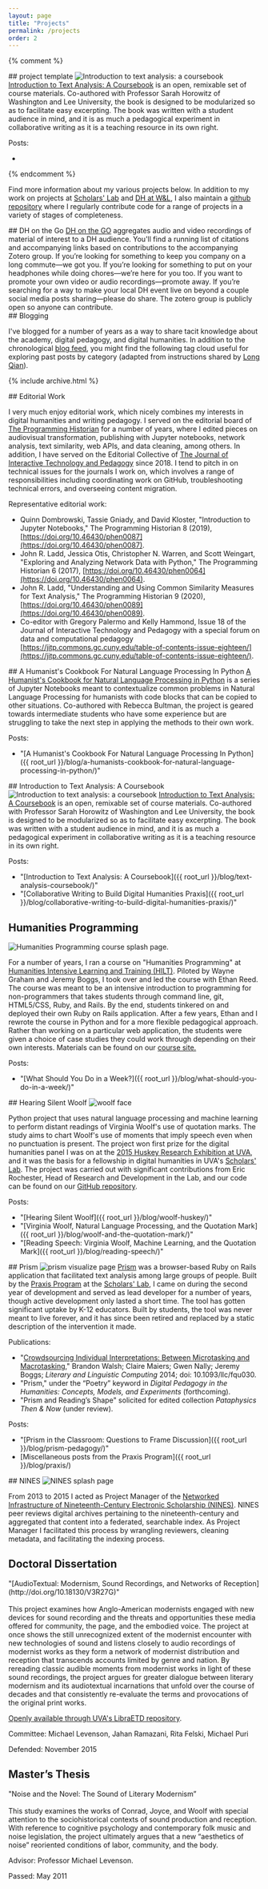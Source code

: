 ```yaml
---
layout: page
title: "Projects"
permalink: /projects
order: 2
---
```


{% comment %}

<div class="divider"></div>
## project template
<img class="mid right" src="{{ root_url }}/assets/images/coursebook.png" alt="Introduction to text analysis: a coursebook">
<a href="http://walshbr.com/textanalysiscoursebook/">Introduction to Text Analysis: A Coursebook</a> is an open, remixable set of course materials. Co-authored with Professor Sarah Horowitz of Washington and Lee University, the book is designed to be modularized so as to facilitate easy excerpting. The book was written with a student audience in mind, and it is as much a pedagogical experiment in collaborative writing as it is a teaching resource in its own right. 

Posts:

* 
{% endcomment %}

Find more information about my various projects below. In addition to my work on projects at <a href="http://scholarslab.org">Scholars' Lab</a> and <a href="https://digitalhumanities.wlu.edu">DH at W&L</a>, I also maintain a <a href="https://www.github.com/walshbr">github repository</a> where I regularly contribute code for a range of projects in a variety of stages of completeness.

<div class="divider"></div>
## DH on the Go
<a href="https://walshbr.com/dh-on-the-go">DH on the GO</a>  aggregates audio and video recordings of material of interest to a DH audience. You'll find a running list of citations and accompanying links based on contributions to the accompanying Zotero group. If you’re looking for something to keep you company on a long commute—we got you. If you’re looking for something to put on your headphones while doing chores—we’re here for you too. If you want to promote your own video or audio recordings—promote away. If you’re searching for a way to make your local DH event live on beyond a couple social media posts sharing—please do share. The zotero group is publicly open so anyone can contribute. 

<div class="divider"></div>
## Blogging

I've blogged for a number of years as a way to share tacit knowledge about the academy, digital pedagogy, and digital humanities. In addition to the chronological [blog feed](/archive), you might find the following tag cloud useful for exploring past posts by category (adapted from instructions shared by [Long Qian](https://longqian.me/2017/02/09/github-jekyll-tag/)). 

{% include archive.html %}

<div class="divider"></div>
## Editorial Work

I very much enjoy editorial work, which nicely combines my interests in digital humanities and writing pedagogy. I served on the editorial board of [The Programming Historian](http://programminghistorian.org/) for a number of years, where I edited pieces on audiovisual transformation, publishing with Jupyter notebooks, network analysis, text similarity, web APIs, and data cleaning, among others. In addition, I have served on the Editorial Collective of [The Journal of Interactive Technology and Pedagogy](https://jitp.commons.gc.cuny.edu/) since 2018. I tend to pitch in on technical issues for the journals I work on, which involves a range of responsibilities including coordinating work on GitHub, troubleshooting technical errors, and overseeing content migration.  

Representative editorial work:
* Quinn Dombrowski, Tassie Gniady, and David Kloster, "Introduction to Jupyter Notebooks," The Programming Historian 8 (2019), [https://doi.org/10.46430/phen0087](https://doi.org/10.46430/phen0087).
* John R. Ladd, Jessica Otis, Christopher N. Warren, and Scott Weingart, "Exploring and Analyzing Network Data with Python," The Programming Historian 6 (2017), [https://doi.org/10.46430/phen0064](https://doi.org/10.46430/phen0064).
* John R. Ladd, "Understanding and Using Common Similarity Measures for Text Analysis," The Programming Historian 9 (2020), [https://doi.org/10.46430/phen0089](https://doi.org/10.46430/phen0089).
* Co-editor with Gregory Palermo and Kelly Hammond, Issue 18 of the Journal of Interactive Technology and Pedagogy with a special forum on data and computational pedagogy [https://jitp.commons.gc.cuny.edu/table-of-contents-issue-eighteen/](https://jitp.commons.gc.cuny.edu/table-of-contents-issue-eighteen/).

<div class="divider"></div>
## A Humanist's Cookbook For Natural Language Processing In Python
<a href="https://github.com/walshbr/humanists-nlp-cookbook/blob/release/toc.ipynb">A Humanist's Cookbook for Natural Language Processing in Python</a> is a series of Jupyter Notebooks meant to contextualize common problems in Natural Language Processing for humanists with code blocks that can be copied to other situations. Co-authored with Rebecca Bultman, the project is geared towards intermediate students who have some experience but are struggling to take the next step in applying the methods to their own work.

Posts:

* "[A Humanist's Cookbook For Natural Language Processing In Python]({{ root_url }}/blog/a-humanists-cookbook-for-natural-language-processing-in-python/)"

<div class="divider"></div>
## Introduction to Text Analysis: A Coursebook
<img class="mid right" src="{{ root_url }}/assets/images/coursebook.png" alt="Introduction to text analysis: a coursebook">
<a href="http://walshbr.com/textanalysiscoursebook/">Introduction to Text Analysis: A Coursebook</a> is an open, remixable set of course materials. Co-authored with Professor Sarah Horowitz of Washington and Lee University, the book is designed to be modularized so as to facilitate easy excerpting. The book was written with a student audience in mind, and it is as much a pedagogical experiment in collaborative writing as it is a teaching resource in its own right. 

Posts:

* "[Introduction to Text Analysis: A Coursebook]({{ root_url }}/blog/text-analysis-coursebook/)"
* "[Collaborative Writing to Build Digital Humanities Praxis]({{ root_url }}/blog/collaborative-writing-to-build-digital-humanities-praxis/)"

<div class="divider"></div>

## Humanities Programming
<img class="mid right" src="{{ root_url }}/assets/images/humanities_programming.png" alt="Humanities Programming course splash page.">

For a number of years, I ran a course on "Humanities Programming" at <a href="https://dhtraining.org/">Humanities Intensive Learning and Training (HILT)</a>. Piloted by Wayne Graham and Jeremy Boggs, I took over and led the course with Ethan Reed. The course was meant to be an intensive introduction to programming for non-programmers that takes students through command line, git, HTML5/CSS, Ruby, and Rails. By the end, students tinkered on and deployed their own Ruby on Rails application. After a few years, Ethan and I rewrote the course in Python and for a more flexible pedagogical approach. Rather than working on a particular web application, the students were given a choice of case studies they could work through depending on their own interests. Materials can be found on our <a href="https://humanitiesprogramming.github.io">course site.</a>

Posts:

* "[What Should You Do in a Week?]({{ root_url }}/blog/what-should-you-do-in-a-week/)"


<div class="divider"></div>
## Hearing Silent Woolf

<img class="small right" src="{{ root_url }}/assets/images/woolf.jpg" alt="woolf face">

Python project that uses natural language processing and machine learning to perform distant readings of Virginia Woolf's use of quotation marks. The study aims to chart Woolf's use of moments that imply speech even when no punctuation is present. The project won first prize for the digital humanities panel I was on at the <a href="http://gradcouncil.com/2015-sessions/">2015 Huskey Research Exhibition at UVA</a>, and it was the basis for a fellowship in digital humanities in UVA's <a href="http://scholarslab.org">Scholars' Lab</a>. The project was carried out with significant contributions from Eric Rochester, Head of Research and Development in the Lab, and our code can be found on our <a href="https://www.github.com/walshbr/woolf">GitHub repository</a>.

Posts:

* "[Hearing Silent Woolf]({{ root_url }}/blog/woolf-huskey/)"
* "[Virginia Woolf, Natural Language Processing, and the Quotation Mark]({{ root_url }}/blog/woolf-and-the-quotation-mark/)"
* "[Reading Speech: Virginia Woolf, Machine Learning, and the Quotation Mark]({{ root_url }}/blog/reading-speech/)"

<div class="divider"></div>
## Prism
<img class="mid right" src="{{ root_url }}/assets/images/digital-projects/prism.png" alt="prism visualize page">
<a href="http://prism.scholarslab.org">Prism</a> was a browser-based Ruby on Rails application that facilitated text analysis among large groups of people. Built by the <a href="http://praxis.scholarslab.org">Praxis Program</a> at the <a href="http://scholarslab.org">Scholars' Lab</a>, I came on during the second year of development and served as lead developer for a number of years, though active development only lasted a short time. The tool has gotten significant uptake by K-12 educators. Built by students, the tool was never meant to live forever, and it has since been retired and replaced by a static description of the intervention it made. 


Publications:

* "[Crowdsourcing Individual Interpretations: Between Microtasking and Macrotasking](http://llc.oxfordjournals.org/content/29/3/379)," Brandon Walsh; Claire Maiers; Gwen Nally; Jeremy Boggs; *Literary and Linguistic Computing* 2014; doi: 10.1093/llc/fqu030.
* "Prism," under the “Poetry” keyword in *Digital Pedagogy in the Humanities: Concepts, Models, and Experiments* (forthcoming).
* "Prism and Reading’s Shape" solicited for edited collection <i>Pataphysics Then &amp; Now</i> (under review).

Posts:

* "[Prism in the Classroom: Questions to Frame Discussion]({{ root_url }}/blog/prism-pedagogy/)"
* [Miscellaneous posts from the Praxis Program]({{ root_url }}/blog/praxis/)

<div class="divider"></div>
## NINES
<img class="mid right" src="{{ root_url }}/assets/images/nines.png" alt="NINES splash page">

From 2013 to 2015 I acted as Project Manager of the <a href="http://www.nines.org">Networked Infrastructure of Nineteenth-Century Electronic Scholarship (NINES)</a>. NINES peer reviews digital archives pertaining to the nineteenth-century and aggregated that content into a federated, searchable index. As Project Manager I facilitated this process by wrangling reviewers, cleaning metadata, and facilitating the indexing process.

<div class="divider"></div>

<h2>Doctoral Dissertation</h2>
"[AudioTextual: Modernism, Sound Recordings, and Networks of Reception](http://doi.org/10.18130/V3R27G)"<br><br>
This project examines how Anglo-American modernists engaged with new devices for sound recording and the threats and opportunities these media offered for community, the page, and the embodied voice. The project at once shows the still unrecognized extent of the modernist encounter with new technologies of sound and listens closely to audio recordings of modernist works as they form a network of modernist distribution and reception that transcends accounts limited by genre and nation. By rereading classic audible moments from modernist works in light of these sound recordings, the project argues for greater dialogue between literary modernism and its audiotextual incarnations that unfold over the course of decades and that consistently re-evaluate the terms and provocations of the original print works.

[Openly available through UVA's LibraETD repository](http://doi.org/10.18130/V3R27G).

Committee: Michael Levenson, Jahan Ramazani, Rita Felski, Michael Puri

Defended: November 2015
<div class="divider"></div>

<h2>Master’s Thesis</h2>
"Noise and the Novel: The Sound of Literary Modernism”<br><br>
This study examines the works of Conrad, Joyce, and Woolf with special attention to the sociohistorical contexts of sound production and reception. With reference to cognitive psychology and contemporary folk music and noise legislation, the project ultimately argues that a new “aesthetics of noise” reoriented conditions of labor, community, and the body.

Advisor: Professor Michael Levenson.

Passed: May 2011
